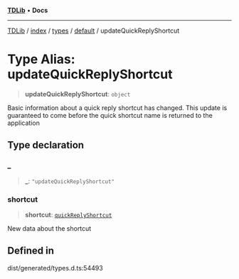 [**TDLib**](../../../../../../README.md) • **Docs**

***

[TDLib](../../../../../../modules.md) / [index](../../../../../README.md) / [types](../../../README.md) / [default](../README.md) / updateQuickReplyShortcut

# Type Alias: updateQuickReplyShortcut

> **updateQuickReplyShortcut**: `object`

Basic information about a quick reply shortcut has changed. This update is guaranteed to come before the quick shortcut name is returned to the application

## Type declaration

### \_

> **\_**: `"updateQuickReplyShortcut"`

### shortcut

> **shortcut**: [`quickReplyShortcut`](quickReplyShortcut-1.md)

New data about the shortcut

## Defined in

dist/generated/types.d.ts:54493
